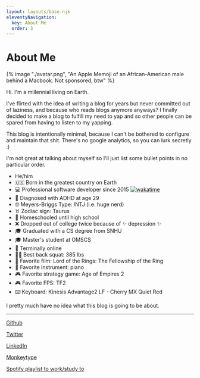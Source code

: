 ```yaml
---
layout: layouts/base.njk
eleventyNavigation:
  key: About Me
  order: 3
---
```

# About Me

{% image "./avatar.png", "An Apple Memoji of an African-American male behind a Macbook. Not sponsored, btw" %}

Hi. I'm a millennial living on Earth.

I've flirted with the idea of writing a blog for years but never committed out of laziness, and because who reads blogs anymore anyways? I finally decided to make a blog to fulfill my need to yap and so other people can be spared from having to listen to my yapping.

This blog is intentionally minimal, because I can't be bothered to configure and maintain that shit.
There's no google analytics, so you can lurk secretly :)

I'm not great at talking about myself so I'll just list some bullet points in no particular order.

- He/him
- 🇺🇸 Born in the greatest country on Earth
- 💻 Professional software developer since 2015 [![wakatime](https://wakatime.com/badge/user/43e31807-abce-4161-9ac3-ebe105051e23.svg)](https://wakatime.com/@43e31807-abce-4161-9ac3-ebe105051e23)
- 🤪 Diagnosed with ADHD at age 29
- 🤓 Meyers-Briggs Type: INTJ (i.e. huge nerd)
- ♉  Zodiac sign: Taurus
- 🏡 Homeschooled until high school
- ❌ Dropped out of college twice because of ✨ depression ✨
- 🎓 Graduated with a CS degree from SNHU
- 🎓 Master's student at OMSCS
- 🌝 Terminally online
- 🏋️‍♂️ Best back squat: 385 lbs
- 🎥 Favorite film: Lord of the Rings: The Fellowship of the Ring
- 🎹 Favorite instrument: piano
- 🎮 Favorite strategy game: Age of Empires 2
- 🎮 Favorite FPS: TF2
- ⌨️ Keyboard: Kinesis Advantage2 LF - Cherry MX Quiet Red

I pretty much have no idea what this blog is going to be about.

---

[Github](https://github.com/walter-0)

[Twitter](https://twitter.com/_spinmoves)

[LinkedIn](https://www.linkedin.com/in/walteraugustine/)

[Monkeytype](https://monkeytype.com/profile/spinmoves)

[Spotify playlist to work/study to](https://open.spotify.com/playlist/2z6uBh2bNPQlQxR5RbPwvk?si=aab851c1821840aa)
